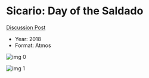 # Sicario: Day of the Saldado

[Discussion Post](https://www.avsforum.com/threads/bass-eq-for-filtered-movies.2995212/post-56793370)

* Year: 2018
* Format: Atmos

![img 0](https://i.imgur.com/iy4gFN0.jpg)

![img 1](https://i.imgur.com/QeBstUV.jpg)


